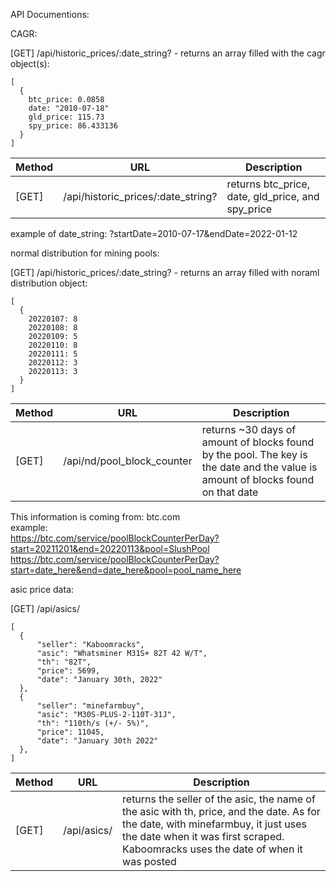 API Documentions:

CAGR:

[GET] /api/historic_prices/:date_string? - returns an array filled with the cagr object(s):

```
[
  {
    btc_price: 0.0858
    date: "2010-07-18"
    gld_price: 115.73
    spy_price: 86.433136
  }
]
```

| Method | URL                                | Description                                       |
| ------ | ---------------------------------- | ------------------------------------------------- |
| [GET]  | /api/historic_prices/:date_string? | returns btc_price, date, gld_price, and spy_price |

example of date_string: ?startDate=2010-07-17&endDate=2022-01-12

normal distribution for mining pools:

[GET] /api/historic_prices/:date_string? - returns an array filled with noraml distribution object:

```
[
  {
    20220107: 8
    20220108: 8
    20220109: 5
    20220110: 8
    20220111: 5
    20220112: 3
    20220113: 3
  }
]
```

| Method | URL                        | Description                                                                                                                      |
| ------ | -------------------------- | -------------------------------------------------------------------------------------------------------------------------------- |
| [GET]  | /api/nd/pool_block_counter | returns ~30 days of amount of blocks found by the pool. The key is the date and the value is amount of blocks found on that date |

This information is coming from: btc.com <br/>
example: <br/>
https://btc.com/service/poolBlockCounterPerDay?start=20211201&end=20220113&pool=SlushPool <br/>
https://btc.com/service/poolBlockCounterPerDay?start=date_here&end=date_here&pool=pool_name_here <br/>

asic price data:

[GET] /api/asics/

```
[
  {
      "seller": "Kaboomracks",
      "asic": "Whatsminer M31S+ 82T 42 W/T",
      "th": "82T",
      "price": 5699,
      "date": "January 30th, 2022"
  },
  {
      "seller": "minefarmbuy",
      "asic": "M30S-PLUS-2-110T-31J",
      "th": "110th/s (+/- 5%)",
      "price": 11045,
      "date": "January 30th 2022"
  },
]
```

| Method | URL         | Description                                                                                                                                                                                                            |
| ------ | ----------- | ---------------------------------------------------------------------------------------------------------------------------------------------------------------------------------------------------------------------- |
| [GET]  | /api/asics/ | returns the seller of the asic, the name of the asic with th, price, and the date. As for the date, with minefarmbuy, it just uses the date when it was first scraped. Kaboomracks uses the date of when it was posted |

